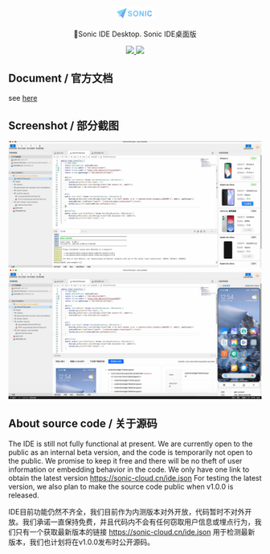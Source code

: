 <p align="center">
  <img width="80px" src="https://raw.githubusercontent.com/SonicCloudOrg/sonic-server/main/logo.png">
</p>
<p align="center">🎉Sonic IDE Desktop. Sonic IDE桌面版</p>

<p align="center">
  <a href="#">  
    <img src="https://img.shields.io/github/v/release/SonicCloudOrg/sonic-ide?include_prereleases">
  </a>
  <a href="#">  
    <img src="https://img.shields.io/github/downloads/SonicCloudOrg/sonic-ide/total">
  </a>
</p>

## Document / 官方文档

see [here](https://sonic-cloud.cn/ide/re-ide.html)

## Screenshot / 部分截图

![screen](./screenshot.jpg)
![screen2](./screenshot_remote.jpg)

## About source code / 关于源码

The IDE is still not fully functional at present. We are currently open to the public as an internal beta version, and the code is temporarily not open to the public. We promise to keep it free and there will be no theft of user information or embedding behavior in the code. We only have one link to obtain the latest version https://sonic-cloud.cn/ide.json For testing the latest version, we also plan to make the source code public when v1.0.0 is released. 

IDE目前功能仍然不齐全，我们目前作为内测版本对外开放，代码暂时不对外开放。我们承诺一直保持免费，并且代码内不会有任何窃取用户信息或埋点行为，我们只有一个获取最新版本的链接 https://sonic-cloud.cn/ide.json 用于检测最新版本，我们也计划将在v1.0.0发布时公开源码。
